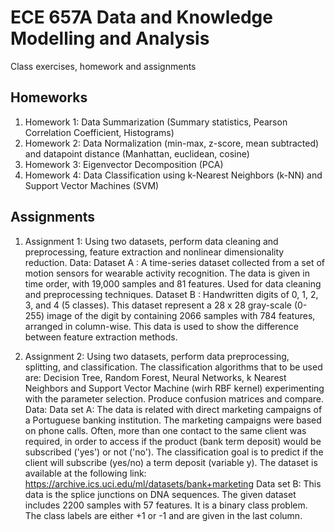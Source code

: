 # ECE 657A Data and Knowledge Modelling and Analysis
Class exercises, homework and assignments

## Homeworks
1. Homework 1: Data Summarization (Summary statistics, Pearson Correlation Coefficient, Histograms)
2. Homework 2: Data Normalization (min-max, z-score, mean subtracted) and datapoint distance (Manhattan, euclidean, cosine)
3. Homework 3: Eigenvector Decomposition (PCA)
4. Homework 4: Data Classification using k-Nearest Neighbors (k-NN) and Support Vector Machines (SVM)

## Assignments
1. Assignment 1: Using two datasets, perform data cleaning and preprocessing, feature extraction and nonlinear dimensionality reduction.
Data:
  Dataset A : A time-series dataset collected from a set of motion sensors for wearable activity recognition. The data is given in time order, with 19,000 samples and 81 features. Used for data cleaning and preprocessing techniques. 
  Dataset B : Handwritten digits of 0, 1, 2, 3, and 4 (5 classes). This dataset represent a 28 x 28 gray-scale (0-255) image of the digit by containing 2066 samples with 784 features, arranged in column-wise. This data is used to show the difference between feature extraction methods.
  
2. Assignment 2: Using two datasets, perform data preprocessing, splitting, and classification. The classification algorithms that to be used are: Decision Tree, Random Forest, Neural Networks, k Nearest Neighbors and Support Vector Machine (wirh RBF kernel) experimenting with the parameter selection. Produce confusion matrices and compare.
Data:
  Data set A: The data is related with direct marketing campaigns of a Portuguese banking institution. The marketing campaigns were based on phone calls. Often, more than one contact to the same client was required, in order to access if the product (bank term deposit) would be  subscribed ('yes') or not ('no'). 
The classification goal is to predict if the client will subscribe (yes/no) a term deposit (variable y). The dataset is available at the following link: https://archive.ics.uci.edu/ml/datasets/bank+marketing
  Data set B: This data is the splice junctions on DNA sequences. The given dataset includes 2200 samples with 57 features. It is a binary class problem. The class labels are either +1 or -1 and are given in the last column.


